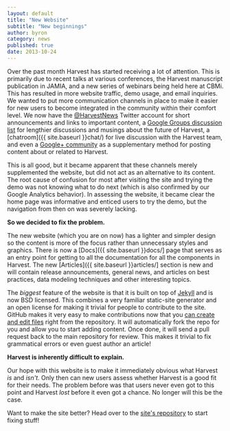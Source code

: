 ```yaml
---
layout: default
title: "New Website"
subtitle: "New beginnings"
author: byron
category: news
published: true
date: 2013-10-24
---
```


Over the past month Harvest has started receiving a lot of attention. This is primarily due to recent talks at various conferences, the Harvest manuscript publication in JAMIA, and a new series of webinars being held here at CBMi. This has resulted in more website traffic, demo usage, and email inquiries. We wanted to put more communication channels in place to make it easier for new users to become integrated in the community within their comfort level. We now have the [@HarvestNews](https://twitter.com/HarvestNews) Twitter account for short announcements and links to important content, a [Google Groups discussion list](https://groups.google.com/forum/#!forum/harveststack) for lengthier discussions and musings about the future of Harvest, a [chatroom]({{ site.baseurl }}chat/) for live discussion with the Harvest team, and even a [Google+ community](https://plus.google.com/u/0/communities/100380212389444815687) as a supplementary method for posting content about or related to Harvest.

This is all good, but it became apparent that these channels merely supplemented the website, but did not act as an alternative to its content. The root cause of confusion for most after visiting the site and trying the demo was not knowing what to do next (which is also confirmed by our Google Analytics behavior). In assessing the website, it became clear the home page was informative and enticed users to try the demo, but the navigation from then on was severely lacking.

**So we decided to fix the problem.**

The new website (which you are on now) has a lighter and simpler design so the content is more of the focus rather than unnecessary styles and graphics. There is now a [Docs]({{ site.baseurl }}docs/] page that serves as an entry point for getting to all the documentation for all the components in Harvest. The new [Articles]({{ site.baseurl }}articles/] section is new and will contain release announcements, general news, and articles on best practices, data modeling techniques and other interesting topics.

The _biggest_ feature of the website is that it is built on top of [Jekyll](http://jekyllrb.com) and is now BSD licensed. This combines a very familiar static-site generator and an open license for making it trivial for people to contribute to the site. GitHub makes it very easy to make contributions now that you [can create and edit files](https://help.github.com/articles/creating-and-editing-files-in-your-repository) right from the repository. It will automatically fork the repo for you and allow you to start adding content. Once done, it will send a pull request back to the main repository for review. This makes it trivial to fix grammatical errors or even guest author an article!

**Harvest is inherently difficult to explain.**

Our hope with this website is to make it immediately obvious what Harvest _is_ and _isn't_. Only then can new users assess whether Harvest is a good fit for their needs. The problem before was that users never even got to this point and Harvest _lost_ before it even got a chance. No longer will this be the case.

Want to make the site better? Head over to the [site's repository](https://github.com/cbmi/harvest-site) to start fixing stuff!
